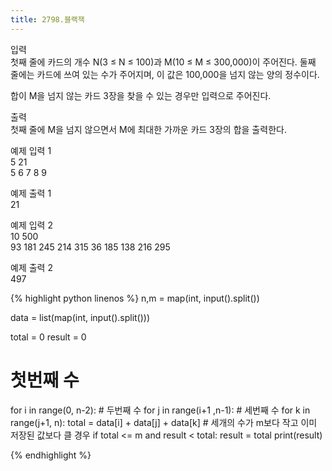 ```yaml
---
title: 2798.블랙잭
---
```


입력  
첫째 줄에 카드의 개수 N(3 ≤ N ≤ 100)과 M(10 ≤ M ≤ 300,000)이 주어진다. 둘째 줄에는 카드에 쓰여 있는 수가 주어지며, 이 값은 100,000을 넘지 않는 양의 정수이다.  
  
합이 M을 넘지 않는 카드 3장을 찾을 수 있는 경우만 입력으로 주어진다.  
  
출력  
첫째 줄에 M을 넘지 않으면서 M에 최대한 가까운 카드 3장의 합을 출력한다.  
  
예제 입력 1  
5 21  
5 6 7 8 9  
  
예제 출력 1  
21  
  
예제 입력 2  
10 500  
93 181 245 214 315 36 185 138 216 295  
  
예제 출력 2  
497  

{% highlight python linenos %}
n,m = map(int, input().split())

data = list(map(int, input().split()))

total = 0
result = 0
# 첫번째 수
for i in range(0, n-2):
    # 두번째 수
    for j in range(i+1 ,n-1):
        # 세번째 수
        for k in range(j+1, n):
            total = data[i] + data[j] + data[k]
            # 세개의 수가 m보다 작고 이미 저장된 값보다 클 경우
            if total <= m and result < total:
                result = total
print(result)

{% endhighlight %}
